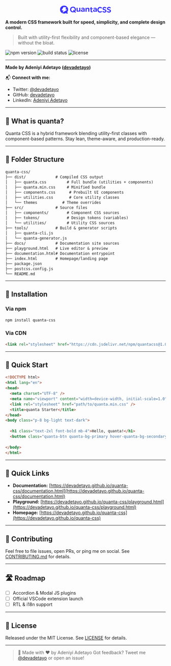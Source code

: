 <p align="center">
  <img src="src/logo/favico.png" alt="Quanta CSS Logo" width="160" />
</p>

**A modern CSS framework built for speed, simplicity, and complete design control.**

> Built with utility-first flexibility and component-based elegance — without the bloat.

![npm version](https://img.shields.io/npm/v/quanta-css)
![build status](https://github.com/devadetayo/quanta-css/actions/workflows/ci.yml/badge.svg)
![license](https://img.shields.io/github/license/devadetayo/quanta-css)

---

**Made by Adeniyi Adetayo ([devadetayo](https://github.com/devadetayo))**

📬 **Connect with me:**

* Twitter: [@devadetayo](https://twitter.com/devadetayo)
* GitHub: [devadetayo](https://github.com/devadetayo)
* LinkedIn: [Adeniyi Adetayo](https://linkedin.com/in/webdevadetayo)

---

## 🚀 What is quanta?

Quanta CSS is a hybrid framework blending utility-first classes with component-based patterns. Stay lean, theme-aware, and production-ready.

---

## 📁 Folder Structure

```plain
quanta-css/
├── dist/             # Compiled CSS output
│   ├── quanta.css         # Full bundle (utilities + components)
│   ├── quanta.min.css     # Minified bundle
│   ├── components.css      # Prebuilt UI components
│   ├── utilities.css       # Core utility classes
│   └── themes           # Theme overrides
├── src/              # Source files
│   ├── components/        # Component CSS sources
│   ├── tokens/            # Design tokens (variables)
│   └── utilities/         # Utility CSS sources
├── tools/            # Build & generator scripts
│   ├── quanta-cli.js
│   └── quanta-generator.js
├── docs/             # Documentation site sources
├── playground.html   # Live editor & preview
├── documentation.html# Documentation entrypoint
├── index.html        # Homepage/landing page
├── package.json
├── postcss.config.js
└── README.md
```

---

## 💾 Installation

### Via npm

```bash
npm install quanta-css
```

### Via CDN

```html
<link rel="stylesheet" href="https://cdn.jsdelivr.net/npm/quantacss@1.0.1/dist/quanta.css">
```

---

## 🚀 Quick Start

```html
<!DOCTYPE html>
<html lang="en">
<head>
  <meta charset="UTF-8" />
  <meta name="viewport" content="width=device-width, initial-scale=1.0" />
  <link rel="stylesheet" href="path/to/quanta.min.css" />
  <title>quanta Starter</title>
</head>
<body class="p-8 bg-light text-dark">

  <h1 class="text-2xl font-bold mb-4">Hello, quanta!</h1>
  <button class="quanta-btn quanta-bg-primary hover-quanta-bg-secondary">Get Started</button>

</body>
</html>
```

---

## 🔗 Quick Links

* **Documentation:** [https://devadetayo.github.io/quanta-css/documentation.html](https://devadetayo.github.io/quanta-css/documentation.html)
* **Playground:** [https://devadetayo.github.io/quanta-css/playground.html](https://devadetayo.github.io/quanta-css/playground.html)
* **Homepage:** [https://devadetayo.github.io/quanta-css](https://devadetayo.github.io/quanta-css)

---

## 🤝 Contributing

Feel free to file issues, open PRs, or ping me on social. See [CONTRIBUTING.md](./CONTRIBUTING.md) for details.

---

## 🛣️ Roadmap

* [ ] Accordion & Modal JS plugins
* [ ] Official VSCode extension launch
* [ ] RTL & i18n support

---

## 📜 License

Released under the MIT License. See [LICENSE](./LICENSE) for details.

---

> 🍻 Made with ❤️ by Adeniyi Adetayo
> Got feedback? Tweet me [@devadetayo](https://twitter.com/devadetayo) or open an issue!
